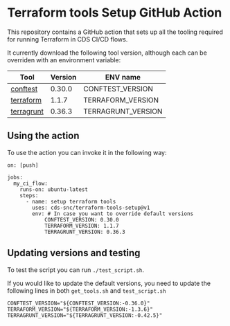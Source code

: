 # Terraform tools Setup GitHub Action

This repository contains a GitHub action that sets up all the tooling required for running Terraform in CDS CI/CD flows.

It currently download the following tool version, although each can be overriden with an environment variable:

|Tool|Version|ENV name|
|---|---|---|
|[conftest](https://github.com/open-policy-agent/conftest)|0.30.0|CONFTEST_VERSION|
|[terraform](https://github.com/hashicorp/terraform)|1.1.7|TERRAFORM_VERSION|
|[terragrunt](https://github.com/gruntwork-io/terragrunt)|0.36.3|TERRAGRUNT_VERSION|

## Using the action

To use the action you can invoke it in the following way:

```
on: [push]

jobs:
  my_ci_flow:
    runs-on: ubuntu-latest
    steps:
      - name: setup terraform tools
        uses: cds-snc/terraform-tools-setup@v1
        env: # In case you want to override default versions
            CONFTEST_VERSION: 0.30.0 
            TERRAFORM_VERSION: 1.1.7
            TERRAGRUNT_VERSION: 0.36.3
```

## Updating versions and testing

To test the script you can run `./test_script.sh`. 

If you would like to update the default versions, you need to update the following lines in both `get_tools.sh` and `test_script.sh`

```
CONFTEST_VERSION="${CONFTEST_VERSION:-0.36.0}"
TERRAFORM_VERSION="${TERRAFORM_VERSION:-1.3.6}"
TERRAGRUNT_VERSION="${TERRAGRUNT_VERSION:-0.42.5}"
```